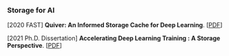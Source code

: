 ### Storage for AI

[2020 FAST] **Quiver: An Informed Storage Cache for Deep Learning**. [[PDF](https://www.usenix.org/system/files/fast20-kumar.pdf)]

[2021 Ph.D. Dissertation] **Accelerating Deep Learning Training : A Storage Perspective**. [[PDF](https://repositories.lib.utexas.edu/bitstream/handle/2152/115131/MOHAN-DISSERTATION-2021.pdf)]